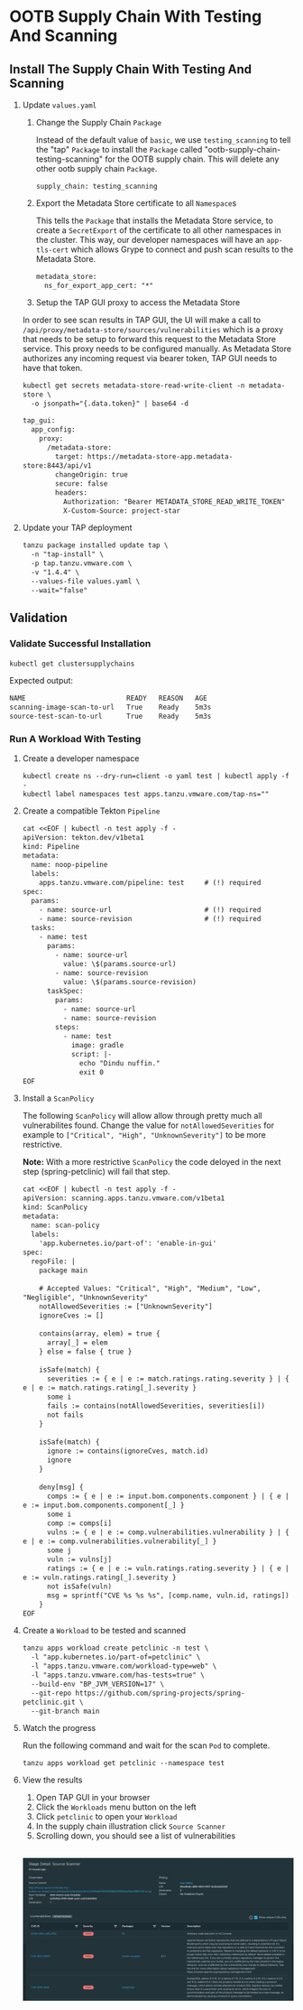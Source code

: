 # OOTB Supply Chain With Testing And Scanning

## Install The Supply Chain With Testing And Scanning

1. Update `values.yaml`

    1. Change the Supply Chain `Package`

        Instead of the default value of `basic`, we use `testing_scanning` to tell the "tap" `Package` to install the `Package` called "ootb-supply-chain-testing-scanning" for the OOTB supply chain. This will delete any other ootb supply chain `Package`.

        ```
        supply_chain: testing_scanning
        ````

    2. Export the Metadata Store certificate to all `Namespace`s

        This tells the `Package` that installs the Metadata Store service, to create a `SecretExport` of the certificate to all other namespaces in the cluster. This way, our developer namespaces will have an `app-tls-cert` which allows Grype to connect and push scan results to the Metadata Store.


        ```
        metadata_store:
          ns_for_export_app_cert: "*"
        ```

    3. Setup the TAP GUI proxy to access the Metadata Store

      In order to see scan results in TAP GUI, the UI will make a call to `/api/proxy/metadata-store/sources/vulnerabilities` which is a proxy that needs to be setup to forward this request to the Metadata Store service. This proxy needs to be configured manually. As Metadata Store authorizes any incoming request via bearer token, TAP GUI needs to have that token.

      ```
      kubectl get secrets metadata-store-read-write-client -n metadata-store \
        -o jsonpath="{.data.token}" | base64 -d
      ```

      ```
      tap_gui:
        app_config:
          proxy:
            /metadata-store:
              target: https://metadata-store-app.metadata-store:8443/api/v1
              changeOrigin: true
              secure: false
              headers:
                Authorization: "Bearer METADATA_STORE_READ_WRITE_TOKEN"
                X-Custom-Source: project-star
      ```

2. Update your TAP deployment

    ```
    tanzu package installed update tap \
      -n "tap-install" \
      -p tap.tanzu.vmware.com \
      -v "1.4.4" \
      --values-file values.yaml \
      --wait="false"
    ```

## Validation 

### Validate Successful Installation

```
kubectl get clustersupplychains
```
Expected output:
```
NAME                         READY   REASON   AGE
scanning-image-scan-to-url   True    Ready    5m3s
source-test-scan-to-url      True    Ready    5m3s
```

### Run A Workload With Testing

1. Create a developer namespace
    ```
    kubectl create ns --dry-run=client -o yaml test | kubectl apply -f -
    kubectl label namespaces test apps.tanzu.vmware.com/tap-ns=""
    ```

1. Create a compatible Tekton `Pipeline`

    ```
    cat <<EOF | kubectl -n test apply -f -
    apiVersion: tekton.dev/v1beta1
    kind: Pipeline
    metadata:
      name: noop-pipeline
      labels:
        apps.tanzu.vmware.com/pipeline: test     # (!) required
    spec:
      params:
        - name: source-url                       # (!) required
        - name: source-revision                  # (!) required
      tasks:
        - name: test
          params:
            - name: source-url
              value: \$(params.source-url)
            - name: source-revision
              value: \$(params.source-revision)
          taskSpec:
            params:
              - name: source-url
              - name: source-revision
            steps:
              - name: test
                image: gradle
                script: |-
                  echo "Dindu nuffin."
                  exit 0
    EOF
    ```

2. Install a `ScanPolicy`

    The following `ScanPolicy` will allow allow through pretty much all vulnerabilites found. Change the value for `notAllowedSeverities` for example to `["Critical", "High", "UnknownSeverity"]` to be more restrictive.
    
    **Note:** With a more restrictive `ScanPolicy` the code deloyed in the next step (spring-petclinic) will fail that step.

    ```
    cat <<EOF | kubectl -n test apply -f -
    apiVersion: scanning.apps.tanzu.vmware.com/v1beta1
    kind: ScanPolicy
    metadata:
      name: scan-policy
      labels:
        'app.kubernetes.io/part-of': 'enable-in-gui'
    spec:
      regoFile: |
        package main

        # Accepted Values: "Critical", "High", "Medium", "Low", "Negligible", "UnknownSeverity"
        notAllowedSeverities := ["UnknownSeverity"]
        ignoreCves := []

        contains(array, elem) = true {
          array[_] = elem
        } else = false { true }

        isSafe(match) {
          severities := { e | e := match.ratings.rating.severity } | { e | e := match.ratings.rating[_].severity }
          some i
          fails := contains(notAllowedSeverities, severities[i])
          not fails
        }

        isSafe(match) {
          ignore := contains(ignoreCves, match.id)
          ignore
        }

        deny[msg] {
          comps := { e | e := input.bom.components.component } | { e | e := input.bom.components.component[_] }
          some i
          comp := comps[i]
          vulns := { e | e := comp.vulnerabilities.vulnerability } | { e | e := comp.vulnerabilities.vulnerability[_] }
          some j
          vuln := vulns[j]
          ratings := { e | e := vuln.ratings.rating.severity } | { e | e := vuln.ratings.rating[_].severity }
          not isSafe(vuln)
          msg = sprintf("CVE %s %s %s", [comp.name, vuln.id, ratings])
        }
    EOF
    ```

3. Create a `Workload` to be tested and scanned

    ```
    tanzu apps workload create petclinic -n test \
      -l "app.kubernetes.io/part-of=petclinic" \
      -l "apps.tanzu.vmware.com/workload-type=web" \
      -l "apps.tanzu.vmware.com/has-tests=true" \
      --build-env "BP_JVM_VERSION=17" \
      --git-repo https://github.com/spring-projects/spring-petclinic.git \
      --git-branch main
    ```

4. Watch the progress

    Run the following command and wait for the scan `Pod` to complete.

    ```
    tanzu apps workload get petclinic --namespace test
    ```

5. View the results

    1. Open TAP GUI in your browser
    2. Click the `Workloads` menu button on the left
    3. Click `petclinic` to open your `Workload`
    4. In the supply chain illustration click `Source Scanner`
    5. Scrolling down, you should see a list of vulnerabilities

    </br>
    
    ![scan results](scan-results.png)
